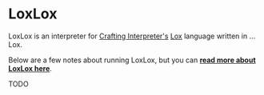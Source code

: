 
LoxLox
======

LoxLox is an interpreter for [Crafting Interpreter's](http://www.craftinginterpreters.com/) [Lox](http://www.craftinginterpreters.com/the-lox-language.html) language written in ... Lox.

Below are a few notes about running LoxLox, but you can [**read more about LoxLox here**](https://benhoyt.com/writings/loxlox/).

TODO
